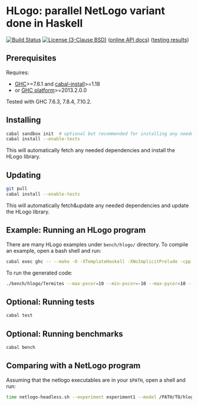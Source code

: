 # HLogo: parallel NetLogo variant done in Haskell

[![Build Status](https://travis-ci.org/bezirg/hlogo.svg)](https://travis-ci.org/bezirg/hlog) [![License (3-Clause BSD)](https://img.shields.io/badge/license-BSD--3-blue.svg?style=flat)](http://opensource.org/licenses/BSD-3-Clause)
 ([online API docs](http://bezirg.github.io/hlogo)) ([testing results](http://bezirg.github.io/hlogo/test-results.html))


## Prerequisites

Requires:

- [GHC](https://www.haskell.org/ghc/)>=7.6.1  and [cabal-install](http://hackage.haskell.org/package/cabal-install)>=1.18
- or [GHC platform](https://www.haskell.org/platform/)>=2013.2.0.0

Tested with GHC 7.6.3, 7.8.4, 7.10.2.

## Installing

```bash
cabal sandbox init  # optional but recommended for installing any needed dependencies only-locally
cabal install --enable-tests
```

This will automatically fetch any needed dependencies and install the HLogo library.

## Updating

```bash
git pull
cabal install --enable-tests
```

This will automatically fetch&update any needed dependencies and update the HLogo library.

## Example: Running an HLogo program

There are many HLogo examples under `bench/hlogo/` directory.
To compile an example, open a bash shell and run:

```bash
cabal exec ghc -- --make -O -XTemplateHaskell -XNoImplicitPrelude -cpp -threaded bench/hlogo/Termites.hs
```

To run the generated code:

```bash
./bench/hlogo/Termites --max-pxcor=10 --min-pxcor=-10 --max-pycor=10 --min-pycor=-10 +RTS -N2 # e.g. -N2 is for running on 2 cores
```

## Optional: Running tests

```bash
cabal test
```

## Optional: Running benchmarks

```bash
cabal bench
```

## Comparing with a NetLogo program

Assuming that the netlogo executables are in your `$PATH`, open a shell and run:

```bash
time netlogo-headless.sh --experiment experiment1 --model /PATH/TO/hlogo/bench/nlogo/Termites.nlogo 
```

